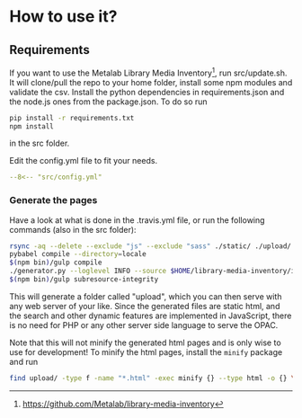 # How to use it?

## Requirements
If you want to use the Metalab Library Media Inventory[^1], run src/update.sh. It will clone/pull the repo to your home folder, install some npm modules and validate the csv. Install the python dependencies in requirements.json and the node.js ones from the package.json. To do so run

``` bash
pip install -r requirements.txt
npm install
```
in the src folder.

Edit the config.yml file to fit your needs.

``` yaml
--8<-- "src/config.yml"
```

### Generate the pages

Have a look at what is done in the .travis.yml file, or run the following commands (also in the src folder):

``` bash
rsync -aq --delete --exclude "js" --exclude "sass" ./static/ ./upload/
pybabel compile --directory=locale
$(npm bin)/gulp compile
./generator.py --loglevel INFO --source $HOME/library-media-inventory/inventory.csv
$(npm bin)/gulp subresource-integrity
```

This will generate a folder called "upload", which you can then serve with any web server of your like. Since the generated files are static html, and the search and other dynamic features are implemented in JavaScript, there is no need for PHP or any other server side language to serve the OPAC.

Note that this will not minify the generated html pages and is only wise to use for development! To minify the html pages, install the `minify` package and run
``` bash
find upload/ -type f -name "*.html" -exec minify {} --type html -o {} \;
```

[^1]: <https://github.com/Metalab/library-media-inventory>
